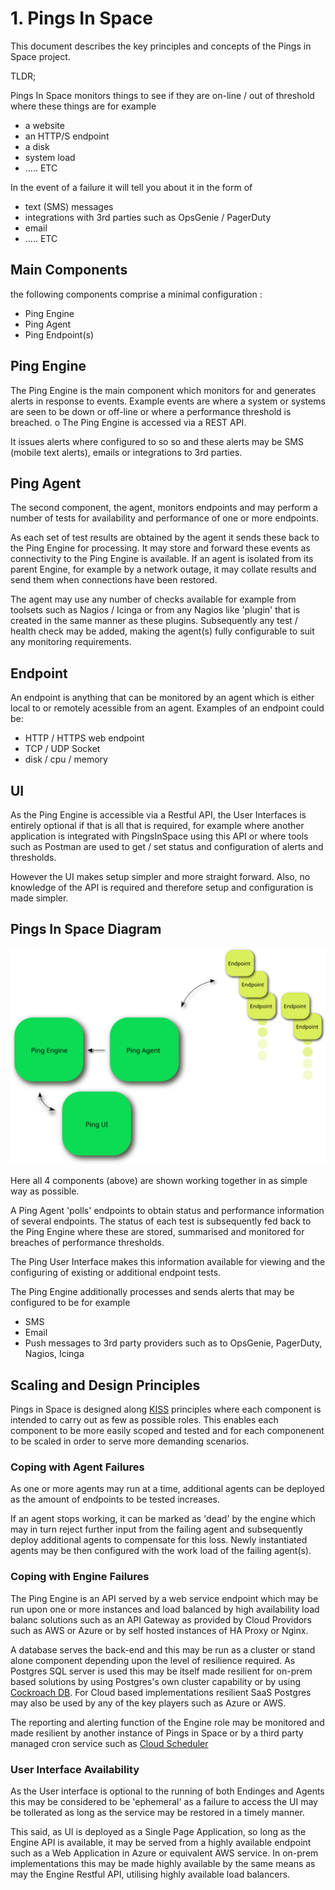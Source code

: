 # 1. Pings In Space

This document describes the key principles and concepts of the Pings in Space project.

TLDR;

Pings In Space monitors things to see if they are on-line / out of threshold where these things are for example

- a website
- an HTTP/S endpoint
- a disk
- system load
- ..... ETC

In the event of a failure it will tell you about it in the form of

- text (SMS) messages
- integrations with 3rd parties such as OpsGenie / PagerDuty
- email
- ..... ETC

## Main Components

the following components comprise a minimal configuration :

- Ping Engine
- Ping Agent
- Ping Endpoint(s)

## Ping Engine

The Ping Engine is the main component which monitors for and generates alerts in response to events. Example events are where a system or systems are seen to be down or off-line or where a performance threshold is breached.
o
The Ping Engine is accessed via a REST API.

It issues alerts where configured to so so and these alerts may be SMS (mobile text alerts), emails or integrations to 3rd parties.

## Ping Agent

The second component, the agent, monitors endpoints and may perform a number of tests for availability and performance of one or more endpoints.

As each set of test results are obtained by the agent it sends these back to the Ping Engine for processing. It may store and forward these events as connectivity to the Ping Engine is available. If an agent is isolated from its parent Engine, for example by a network outage, it may collate results and send them when connections have been restored.

The agent may use any number of checks available for example from toolsets such as Nagios / Icinga or from any Nagios like 'plugin' that is created in the same manner as these plugins. Subsequently any test / health check may be added, making the agent(s) fully configurable to suit any monitoring requirements.

## Endpoint

An endpoint is anything that can be monitored by an agent which is either
local to or remotely acessible from an agent. Examples of an endpoint could be:

- HTTP / HTTPS web endpoint
- TCP / UDP Socket
- disk / cpu / memory

## UI

As the Ping Engine is accessible via a Restful API, the User Interfaces is entirely optional if that is all that is required, for example where another application is integrated with PingsInSpace using this API or where tools such as Postman are used to get / set status and configuration of alerts and thresholds.

However the UI makes setup simpler and more straight forward. Also, no knowledge of the API is required and therefore setup and configuration is made simpler.

## Pings In Space Diagram

![alt text](pingsinspace.svg)

Here all 4 components (above) are shown working together in as simple way as possible.

A Ping Agent 'polls' endpoints to obtain status and performance information of several endpoints. The status of each test is subsequently fed back to the Ping Engine where these are stored, summarised and monitored for breaches of performance thresholds.

The Ping User Interface makes this information available for viewing and the configuring of existing or additional endpoint tests.

The Ping Engine additionally processes and sends alerts that may be configured to be for example

- SMS
- Email
- Push messages to 3rd party providers such as to OpsGenie, PagerDuty, Nagios, Icinga

## Scaling and Design Principles

Pings in Space is designed along [KISS](https://en.wikipedia.org/wiki/KISS_principle) principles where each component is intended to carry out as few as possible roles.
This enables each component to be more easily scoped and tested and for each componenent to be scaled in order to serve more demanding scenarios.

### Coping with Agent Failures

As one or more agents may run at a time, additional agents can be deployed as the amount of endpoints to be tested increases.

If an agent stops working, it
can be marked as 'dead' by the engine which may in turn reject further input from the failing agent and subsequently
deploy additional agents to compensate for this loss. Newly instantiated agents may be then configured with the work load of the failing agent(s).

### Coping with Engine Failures

The Ping Engine is an API served by a web service endpoint which may
be run upon one or more instances and load balanced by high availability load balanc solutions such as an API Gateway as provided
by Cloud Providors such as AWS or Azure or by self hosted instances of
HA Proxy or Nginx.

A database serves the back-end and this may be run as a cluster or stand alone component depending upon the level of resilience required. As Postgres SQL server is used this may be itself made resilient for on-prem based solutions by using Postgres's own cluster capability or by using [Cockroach DB](https://www.cockroachlabs.com/). For Cloud based implementations resilient SaaS Postgres may also be
used by any of the key players such as Azure or AWS.

The reporting and alerting function of the Engine role may be monitored and made resilient by another instance of Pings in Space or by a third party managed cron service such as [Cloud Scheduler](https://cloud.google.com/scheduler/)

### User Interface Availability

As the User interface is optional to the running of both Endinges and Agents this may be considered to be 'ephemeral' as a failure to access the UI may be
tollerated as long as the service may be restored in a timely manner.

This said, as UI is deployed as a Single Page Application, so long
as the Engine API is available, it may be served from a highly available endpoint such as a Web Application in Azure or equivalent AWS service. In on-prem implementations this may be made highly available by the same means as may the Engine Restful API, utilising highly available load balancers.
